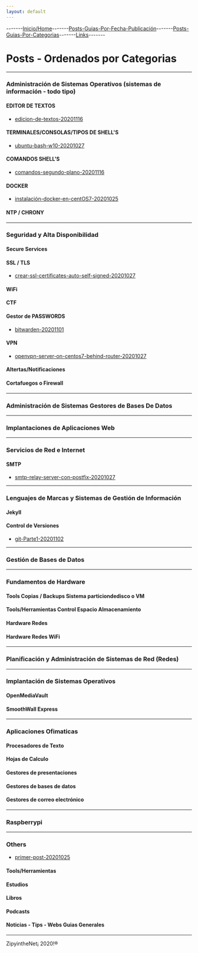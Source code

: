 ```yaml
---
layout: default
---
```

-------[Inicio/Home](./index.html)-------[Posts-Guias-Por-Fecha-Publicación](./posts.html)-------[Posts-Guias-Por-Categorias](./categorias.html)-------[Links](./links.html)-------
# Posts - Ordenados por Categorias

* * *

### Administración de Sistemas Operativos (sistemas de información - todo tipo)

#### EDITOR DE TEXTOS
* [ edicion-de-textos-20201116 ](./posts/edicion-de-textos-20201116.html)

#### TERMINALES/CONSOLAS/TIPOS DE SHELL'S
* [ ubuntu-bash-w10-20201027 ](./posts/ubuntu-bash-w10-20201027.html)

#### COMANDOS SHELL'S
* [ comandos-segundo-plano-20201116 ](./posts/comandos-segundo-plano-20201116.html)

#### DOCKER
* [ instalación-docker-en-centOS7-20201025 ](./posts/instalación-docker-en-centOS7-20201025.html)

#### NTP / CHRONY

* * *

### Seguridad y Alta Disponibilidad
#### Secure Services
#### SSL / TLS
* [ crear-ssl-certificates-auto-self-signed-20201027 ](./posts/crear-ssl-certificates-auto-self-signed-20201027.html)

#### WiFi
#### CTF
#### Gestor de PASSWORDS
* [ bitwarden-20201101 ](./posts/bitwarden-20201101.html)

#### VPN
* [ openvpn-server-on-centos7-behind-router-20201027 ](./posts/openvpn-server-on-centos7-behind-router-20201027.md)

#### Altertas/Notificaciones
#### Cortafuegos o Firewall

* * *

### Administración de Sistemas Gestores de Bases De Datos

* * *

### Implantaciones de Aplicaciones Web

* * *

### Servicios de Red e Internet
#### SMTP
* [ smtp-relay-server-con-postfix-20201027 ](./posts/smtp-relay-server-con-postfix-20201027.md)

* * *

### Lenguajes de Marcas y Sistemas de Gestión de Información
#### Jekyll
#### Control de Versiones
* [ git-Parte1-20201102 ](./posts/git-20201102.html)

* * *

### Gestión de Bases de Datos

* * *

### Fundamentos de Hardware
#### Tools Copias / Backups Sistema particiondedisco o VM
#### Tools/Herramientas Control Espacio Almacenamiento
#### Hardware Redes
#### Hardware Redes WiFi

* * *

### Planificación y Administración de Sistemas de Red (Redes)

* * *

### Implantación de Sistemas Operativos
#### OpenMediaVault
#### SmoothWall Express

* * *

### Aplicaciones Ofimaticas
#### Procesadores de Texto
#### Hojas de Calculo
#### Gestores de presentaciones
#### Gestores de bases de datos
#### Gestores de correo electrónico

* * *

### Raspberrypi

* * *

### Others
* [ primer-post-20201025 ](./posts/primer-post-20201025.html)

#### Tools/Herramientas
#### Estudios
#### Libros
#### Podcasts
#### Noticias - Tips - Webs Guias Generales



-----------------------------------------------------------------------------

ZipyintheNet¡ 2020!®